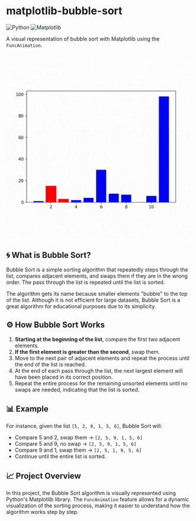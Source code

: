 # matplotlib-bubble-sort
![Python](https://img.shields.io/badge/Python-3776AB?style=flat&logo=python&logoColor=white)
![Matplotlib](https://img.shields.io/badge/Matplotlib-003B57?style=flat&logo=matplotlib&logoColor=white)

A visual representation of bubble sort with Matplotlib using the `FuncAnimation`.

<img src="/assets/bubble-sort.gif" width="500">

## 🌀 What is Bubble Sort?
Bubble Sort is a simple sorting algorithm that repeatedly steps through the list, compares adjacent elements, and swaps them if they are in the wrong order. The pass through the list is repeated until the list is sorted.

The algorithm gets its name because smaller elements "bubble" to the top of the list. Although it is not efficient for large datasets, Bubble Sort is a great algorithm for educational purposes due to its simplicity.

## ⚙️ How Bubble Sort Works
1. **Starting at the beginning of the list**, compare the first two adjacent elements.
2. **If the first element is greater than the second**, swap them.
3. Move to the next pair of adjacent elements and repeat the process until the end of the list is reached.
4. At the end of each pass through the list, the next largest element will have been placed in its correct position.
5. Repeat the entire process for the remaining unsorted elements until no swaps are needed, indicating that the list is sorted.

## 📊 Example
For instance, given the list `[5, 2, 9, 1, 5, 6]`, Bubble Sort will:
- Compare 5 and 2, swap them → `[2, 5, 9, 1, 5, 6]`
- Compare 5 and 9, no swap → `[2, 5, 9, 1, 5, 6]`
- Compare 9 and 1, swap them → `[2, 5, 1, 9, 5, 6]`
- Continue until the entire list is sorted.

## 📈 Project Overview
In this project, the Bubble Sort algorithm is visually represented using Python's Matplotlib library. The `FuncAnimation` feature allows for a dynamic visualization of the sorting process, making it easier to understand how the algorithm works step by step.
